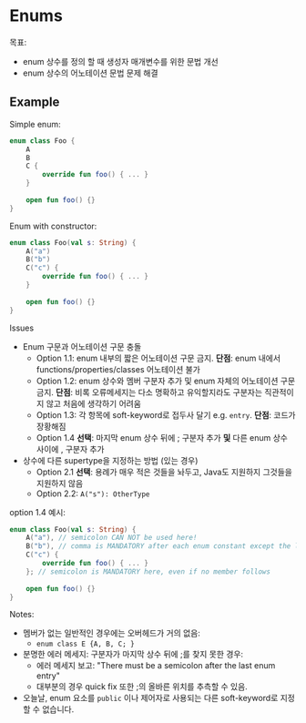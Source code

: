 # Enums

목표:
* enum 상수를 정의 할 때 생성자 매개변수를 위한 문법 개선 
* enum 상수의 어노테이션 문법 문제 해결

## Example

Simple enum:
``` kotlin
enum class Foo {
    A
    B
    C {
        override fun foo() { ... }
    }
  
    open fun foo() {}
}
```

Enum with constructor:
``` kotlin
enum class Foo(val s: String) {
    A("a")
    B("b")
    C("c") {
        override fun foo() { ... }
    }
  
    open fun foo() {}
}
```

Issues
* Enum 구문과 어노테이션 구문 충돌
    * Option 1.1: enum 내부의 짧은 어노테이션 구문 금지. **단점**: enum 내에서 functions/properties/classes 어노테이션 불가
    * Option 1.2: enum 상수와 멤버 구분자 추가 및 enum 자체의 어노테이션 구문 금지. **단점**: 비록 오류메세지는 다소 명확하고 유익할지라도 구분자는 직관적이지 않고 처음에 생각하기 어려움
    * Option 1.3: 각 항목에 soft-keyword로 접두사 달기 e.g. `entry`. **단점**: 코드가 장황해짐
    * Option 1.4 **선택**: 마지막 enum 상수 뒤에 ; 구분자 추가 **및** 다른 enum 상수 사이에 , 구분자 추가 
* 상수에 다른 supertype을 지정하는 방법 (있는 경우)
    * Option 2.1 **선택**: 용례가 매우 적은 것들을 놔두고, Java도 지원하지 그것들을 지원하지 않음
    * Option 2.2: `A("s"): OtherType`

option 1.4 예시:

``` kotlin
enum class Foo(val s: String) {
    A("a"), // semicolon CAN NOT be used here!
    B("b"), // comma is MANDATORY after each enum constant except the last one
    C("c") {
        override fun foo() { ... }
    }; // semicolon is MANDATORY here, even if no member follows
  
    open fun foo() {}
}
```

Notes:
* 멤버가 없는 일반적인 경우에는 오버헤드가 거의 없음: 
    * `enum class E {A, B, C; }`
* 분명한 에러 메세지: 구분자가 마지막 상수 뒤에 ;를 찾지 못한 경우:
    * 에러 메세지 보고: "There must be a semicolon after the last enum entry"
    * 대부분의 경우 quick fix 또한 ;의 올바른 위치를 추측할 수 있음.
* 오늘날, enum 요소를 `public` 이나 제어자로 사용되는 다른 soft-keyword로 지정할 수 없습니다.